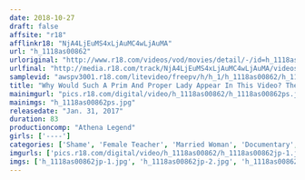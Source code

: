 ```yaml
---
date: 2018-10-27
draft: false
affsite: "r18"
afflinkr18: "NjA4LjEuMS4xLjAuMC4wLjAuMA"
url: "h_1118as00862"
urloriginal: "http://www.r18.com/videos/vod/movies/detail/-/id=h_1118as00862"
urlfinal: "http://media.r18.com/track/NjA4LjEuMS4xLjAuMC4wLjAuMA/videos/vod/movies/detail/-/id=h_1118as00862"
samplevid: "awspv3001.r18.com/litevideo/freepv/h/h_1/h_1118as00862/h_1118as00862_dmb_s.mp4"
title: "Why Would Such A Prim And Proper Lady Appear In This Video? The Secret Lust Of A Teacher And A Housewife"
mainimgurl: "pics.r18.com/digital/video/h_1118as00862/h_1118as00862ps.jpg"
mainimgs: "h_1118as00862ps.jpg"
releasedate: "Jan. 31, 2017"
duration: 83
productioncomp: "Athena Legend"
girls: ['----']
categories: ['Shame', 'Female Teacher', 'Married Woman', 'Documentary', 'Amateur']
imgurls: ['pics.r18.com/digital/video/h_1118as00862/h_1118as00862jp-1.jpg', 'pics.r18.com/digital/video/h_1118as00862/h_1118as00862jp-2.jpg', 'pics.r18.com/digital/video/h_1118as00862/h_1118as00862jp-3.jpg', 'pics.r18.com/digital/video/h_1118as00862/h_1118as00862jp-4.jpg', 'pics.r18.com/digital/video/h_1118as00862/h_1118as00862jp-5.jpg', 'pics.r18.com/digital/video/h_1118as00862/h_1118as00862jp-6.jpg', 'pics.r18.com/digital/video/h_1118as00862/h_1118as00862jp-7.jpg', 'pics.r18.com/digital/video/h_1118as00862/h_1118as00862jp-8.jpg', 'pics.r18.com/digital/video/h_1118as00862/h_1118as00862jp-9.jpg', 'pics.r18.com/digital/video/h_1118as00862/h_1118as00862jp-10.jpg', 'pics.r18.com/digital/video/h_1118as00862/h_1118as00862jp-11.jpg', 'pics.r18.com/digital/video/h_1118as00862/h_1118as00862jp-12.jpg', 'pics.r18.com/digital/video/h_1118as00862/h_1118as00862jp-13.jpg', 'pics.r18.com/digital/video/h_1118as00862/h_1118as00862jp-14.jpg', 'pics.r18.com/digital/video/h_1118as00862/h_1118as00862jp-15.jpg', 'pics.r18.com/digital/video/h_1118as00862/h_1118as00862jp-16.jpg', 'pics.r18.com/digital/video/h_1118as00862/h_1118as00862jp-17.jpg', 'pics.r18.com/digital/video/h_1118as00862/h_1118as00862jp-18.jpg', 'pics.r18.com/digital/video/h_1118as00862/h_1118as00862jp-19.jpg', 'pics.r18.com/digital/video/h_1118as00862/h_1118as00862jp-20.jpg']
imgs: ['h_1118as00862jp-1.jpg', 'h_1118as00862jp-2.jpg', 'h_1118as00862jp-3.jpg', 'h_1118as00862jp-4.jpg', 'h_1118as00862jp-5.jpg', 'h_1118as00862jp-6.jpg', 'h_1118as00862jp-7.jpg', 'h_1118as00862jp-8.jpg', 'h_1118as00862jp-9.jpg', 'h_1118as00862jp-10.jpg', 'h_1118as00862jp-11.jpg', 'h_1118as00862jp-12.jpg', 'h_1118as00862jp-13.jpg', 'h_1118as00862jp-14.jpg', 'h_1118as00862jp-15.jpg', 'h_1118as00862jp-16.jpg', 'h_1118as00862jp-17.jpg', 'h_1118as00862jp-18.jpg', 'h_1118as00862jp-19.jpg', 'h_1118as00862jp-20.jpg']
---
```


